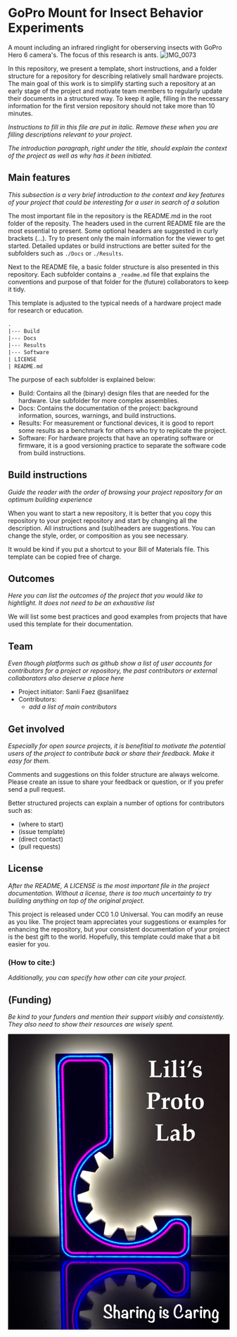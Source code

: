 # GoPro Mount for Insect Behavior Experiments
A mount including an infrared ringlight for oberserving insects with GoPro Hero 6 camera's. The focus of this research is ants. 
![IMG_0073](https://github.com/user-attachments/assets/66ac88f4-f977-4c66-8916-4ab78e25f89c)


In this repository, we present a template, short instructions, and a folder structure for a repository for describing relatively small hardware projects.  
The main goal of this work is to simplify starting such a repository at an early stage of the project and motivate team members to regularly update their documents in a structured way. 
To keep it agile, filling in the necessary information for the first version repository should not take more than 10 minutes. 

_Instructions to fill in this file are put in italic. Remove these when you are filling descriptions relevant to your project._

_The introduction paragraph, right under the title, should explain the context of the project as well as why has it been initiated._

## Main features
_This subsection is a very brief introduction to the context and key features of your project that could be interesting for a user in search of a solution_

The most important file in the repository is the README.md in the root folder of the reposity.
The headers used in the current README file are the most essential to present. 
Some optional headers are suggested in curly brackets (...). 
Try to present only the main information for the viewer to get started. 
Detailed updates or build instructions are better suited for the subfolders such as `./Docs` or `./Results`.

Next to the README file, a basic folder structure is also presented in this repository. 
Each subfolder contains a `_readme.md` file that explains the conventions and purpose of that folder for the (future) collaborators to keep it tidy.

This template is adjusted to the typical needs of a hardware project made for research or education. 

```
.
|--- Build 
|--- Docs
|--- Results
|--- Software
| LICENSE
| README.md

```

The purpose of each subfolder is explained below:
+ Build: Contains all the (binary) design files that are needed for the hardware. Use subfolder for more complex assemblies.
+ Docs: Contains the documentation of the project: background information, sources, warnings, and build instructions. 
+ Results: For measurement or functional devices, it is good to report some results as a benchmark for others who try to replicate the project.
+ Software: For hardware projects that have an operating software or firmware, it is a good versioning practice to separate the software code from build instructions.

## Build instructions
_Guide the reader with the order of browsing your project repository for an optimum building experience_
 
When you want to start a new repository, it is better that you copy this repository to your project repository and start by changing all the description.
All instructions and (sub)headers are suggestions. You can change the style, order, or composition as you see necessary. 

It would be kind if you put a shortcut to your Bill of Materials file.
This template can be copied free of charge. 

## Outcomes
_Here you can list the outcomes of the project that you would like to hightlight. It does not need to be an exhaustive list_

We will list some best practices and good examples from projects that have used this template for their documentation.

## Team
_Even though platforms such as github show a list of user accounts for contributors for a project or repository, the past contributors or external collaborators also deserve a place here_

+ Project initiator: Sanli Faez @sanlifaez
+ Contributors:
	+ _add a list of main contributors_


## Get involved
_Especially for open source projects, it is benefitial to motivate the potential users of the project to contribute back or share their feedback. Make it easy for them._

Comments and suggestions on this folder structure are always welcome. Please create an issue to share your feedback or question, or if you prefer send a pull request. 

Better structured projects can explain a number of options for contributors such as: 
+ (where to start)
+ (issue template)
+ (direct contact)
+ (pull requests)

## License
_After the README, A LICENSE is the most important file in the project documentation. Without a license, there is too much uncertainty to try building anything on top of the original project._

This project is released under CC0 1.0 Universal. 
You can modify an reuse as you like.
The project team appreciates your suggestions or examples for enhancing the repository, but your consistent documentation of your project is the best gift to the world. Hopefully, this template could make that a bit easier for you. 

### (How to cite:)
_Additionally, you can specify how other can cite your project._

## (Funding)
_Be kind to your funders and mention their support visibly and consistently. They also need to show their resources are wisely spent._

![LPL sharing image](./Docs/Images/lpl_sharing.jpg)
